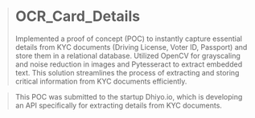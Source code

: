 > # OCR_Card_Details
> Implemented a proof of concept (POC) to instantly capture essential details from KYC documents (Driving License, Voter ID, Passport) and store them in a relational database. Utilized OpenCV for grayscaling and noise reduction in images and Pytesseract to extract embedded text. This solution streamlines the process of extracting and storing critical information from KYC documents efficiently.

> This POC was submitted to the startup Dhiyo.io, which is developing an API specifically for extracting details from KYC documents. 
